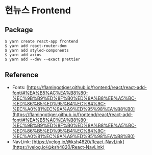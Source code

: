 # 현뉴스 Frontend

## Package
```
$ yarn create react-app frontend
$ yarn add react-router-dom
$ yarn add styled-components
$ yarn add axios
$ yarn add --dev --exact prettier
```

## Reference
- Fonts: [https://flamingotiger.github.io/frontend/react/react-add-font/#%EA%B5%AC%EA%B8%80-%EC%9B%B9%ED%8F%B0%ED%8A%B8%EB%A5%BC-%ED%86%B5%ED%95%B4%EC%84%9C-%EC%A0%81%EC%9A%A9%ED%95%98%EA%B8%B0](https://flamingotiger.github.io/frontend/react/react-add-font/#%EA%B5%AC%EA%B8%80-%EC%9B%B9%ED%8F%B0%ED%8A%B8%EB%A5%BC-%ED%86%B5%ED%95%B4%EC%84%9C-%EC%A0%81%EC%9A%A9%ED%95%98%EA%B8%B0)
- NavLink: [https://velog.io/@ksh4820/React-NavLink](https://velog.io/@ksh4820/React-NavLink)
